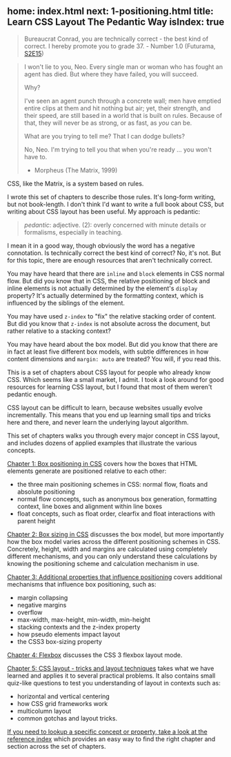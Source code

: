 home: index.html
next: 1-positioning.html
title: Learn CSS Layout The Pedantic Way
isIndex: true
---

> Bureaucrat Conrad, you are technically correct - the best kind of correct. I hereby promote you to grade 37. - Number 1.0 (Futurama, [S2E15](http://en.wikipedia.org/wiki/How_Hermes_Requisitioned_His_Groove_Back))

> I won't lie to you, Neo. Every single man or woman who has fought an agent has died. But where they have failed, you will succeed.
>
> Why?
>
> I've seen an agent punch through a concrete wall; men have emptied entire clips at them and hit nothing but air; yet, their strength, and their speed, are still based in a world that is built on rules. Because of that, they will never be as strong, or as fast, as *you* can be.
>
> What are you trying to tell me? That I can dodge bullets?
>
> No, Neo. I'm trying to tell you that when you're ready ... you won't have to.
> - Morpheus (The Matrix, 1999)

CSS, like the Matrix, is a system based on rules.

I wrote this set of chapters to describe those rules. It's long-form writing, but not book-length. I don't think I'd want to write a full book about CSS, but writing about CSS layout has been useful. My approach is pedantic:

> *pedantic*: adjective. (2): overly concerned with minute details or formalisms, especially in teaching.

I mean it in a good way, though obviously the word has a negative connotation. Is technically correct the best kind of correct? No, it's not. But for this topic, there are enough resources that aren't technically correct.

You may have heard that there are `inline` and `block` elements in CSS normal flow. But did you know that in CSS, the relative positioning of block and inline elements is not actually determined by the element's `display` property? It's actually determined by the formatting context, which is influenced by the siblings of the element.

You may have used `z-index` to "fix" the relative stacking order of content. But did you know that `z-index` is not absolute across the document, but rather relative to a stacking context?

You may have heard about the box model. But did you know that there are in fact at least five different box models, with subtle differences in how content dimensions and `margin: auto` are treated? You will, if you read this.

This is a set of chapters about CSS layout for people who already know CSS. Which seems like a small market, I admit. I took a look around for good resources for learning CSS layout, but I found that most of them weren't pedantic enough.

CSS layout can be difficult to learn, because websites usually evolve incrementally. This means that you end up learning small tips and tricks here and there, and never learn the underlying layout algorithm.

This set of chapters walks you through every major concept in CSS layout, and includes dozens of applied examples that illustrate the various concepts.

[Chapter 1: Box positioning in CSS](./1-positioning.html) covers how the boxes that HTML elements generate are positioned relative to each other:

- the three main positioning schemes in CSS: normal flow, floats and absolute positioning
- normal flow concepts, such as anonymous box generation, formatting context, line boxes and alignment within line boxes
- float concepts, such as float order, clearfix and float interactions with parent height

[Chapter 2: Box sizing in CSS](./2-box-model.html) discusses the box model, but more importantly how the box model varies across the different positioning schemes in CSS. Concretely, height, width and margins are calculated using completely different mechanisms, and you can only understand these calculations by knowing the positioning scheme and calculation mechanism in use.

[Chapter 3: Additional properties that influence positioning](./3-additional.html) covers additional mechanisms that influence box positioning, such as:

- margin collapsing
- negative margins
- overflow
- max-width, max-height, min-width, min-height
- stacking contexts and the z-index property
- how pseudo elements impact layout
- the CSS3 box-sizing property

[Chapter 4: Flexbox](./4-flexbox.html) discusses the CSS 3 flexbox layout mode.

[Chapter 5: CSS layout - tricks and layout techniques](./5-tricks.html) takes what we have learned and applies it to several practical problems. It also contains small quiz-like questions to test you understanding of layout in contexts such as:

- horizontal and vertical centering
- how CSS grid frameworks work
- multicolumn layout
- common gotchas and layout tricks.

[If you need to lookup a specific concept or property, take a look at the  reference index](./reference.html) which provides an easy way to find the right chapter and section across the set of chapters.
